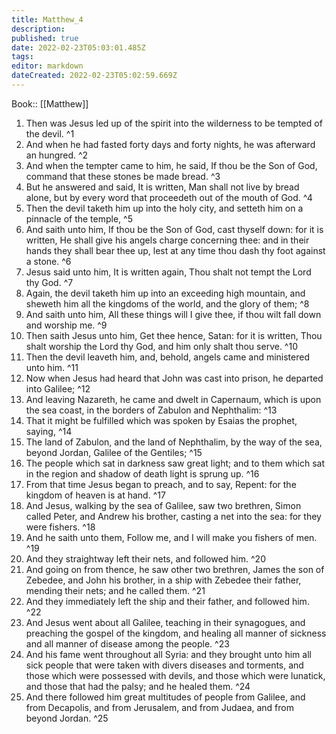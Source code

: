 ```yaml
---
title: Matthew_4
description: 
published: true
date: 2022-02-23T05:03:01.485Z
tags: 
editor: markdown
dateCreated: 2022-02-23T05:02:59.669Z
---
```


 Book:: [[Matthew]]
 1. Then was Jesus led up of the spirit into the wilderness to be tempted of the devil. ^1
 2. And when he had fasted forty days and forty nights, he was afterward an hungred. ^2
 3. And when the tempter came to him, he said, If thou be the Son of God, command that these stones be made bread. ^3
 4. But he answered and said, It is written, Man shall not live by bread alone, but by every word that proceedeth out of the mouth of God. ^4
 5. Then the devil taketh him up into the holy city, and setteth him on a pinnacle of the temple, ^5
 6. And saith unto him, If thou be the Son of God, cast thyself down: for it is written, He shall give his angels charge concerning thee: and in their hands they shall bear thee up, lest at any time thou dash thy foot against a stone. ^6
 7. Jesus said unto him, It is written again, Thou shalt not tempt the Lord thy God. ^7
 8. Again, the devil taketh him up into an exceeding high mountain, and sheweth him all the kingdoms of the world, and the glory of them; ^8
 9. And saith unto him, All these things will I give thee, if thou wilt fall down and worship me. ^9
 10. Then saith Jesus unto him, Get thee hence, Satan: for it is written, Thou shalt worship the Lord thy God, and him only shalt thou serve. ^10
 11. Then the devil leaveth him, and, behold, angels came and ministered unto him. ^11
 12. Now when Jesus had heard that John was cast into prison, he departed into Galilee; ^12
 13. And leaving Nazareth, he came and dwelt in Capernaum, which is upon the sea coast, in the borders of Zabulon and Nephthalim: ^13
 14. That it might be fulfilled which was spoken by Esaias the prophet, saying, ^14
 15. The land of Zabulon, and the land of Nephthalim, by the way of the sea, beyond Jordan, Galilee of the Gentiles; ^15
 16. The people which sat in darkness saw great light; and to them which sat in the region and shadow of death light is sprung up. ^16
 17. From that time Jesus began to preach, and to say, Repent: for the kingdom of heaven is at hand. ^17
 18. And Jesus, walking by the sea of Galilee, saw two brethren, Simon called Peter, and Andrew his brother, casting a net into the sea: for they were fishers. ^18
 19. And he saith unto them, Follow me, and I will make you fishers of men. ^19
 20. And they straightway left their nets, and followed him. ^20
 21. And going on from thence, he saw other two brethren, James the son of Zebedee, and John his brother, in a ship with Zebedee their father, mending their nets; and he called them. ^21
 22. And they immediately left the ship and their father, and followed him. ^22
 23. And Jesus went about all Galilee, teaching in their synagogues, and preaching the gospel of the kingdom, and healing all manner of sickness and all manner of disease among the people. ^23
 24. And his fame went throughout all Syria: and they brought unto him all sick people that were taken with divers diseases and torments, and those which were possessed with devils, and those which were lunatick, and those that had the palsy; and he healed them. ^24
 25. And there followed him great multitudes of people from Galilee, and from Decapolis, and from Jerusalem, and from Judaea, and from beyond Jordan. ^25
